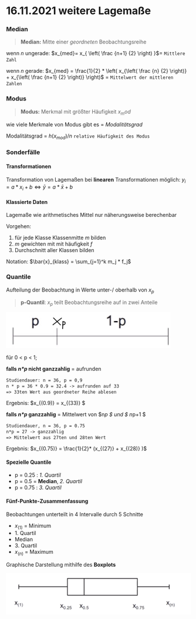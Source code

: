 # 16.11.2021 weitere Lagemaße



### Median

> **Median:** Mitte einer *geordneten* Beobachtungsreihe

wenn *n* ungerade: $x_{med}= x_{ \left( \frac {n+1} {2} \right) }$= `Mittlere Zahl`

wenn *n* gerade: $x_{med} = \frac{1}{2} * \left( x_{\left( \frac {n} {2} \right)} + x_{\left( \frac {n+1} {2} \right)} \right)$  = `Mittelwert der mittleren Zahlen`



### Modus

> **Modus:** Merkmal mit größter Häufigkeit $x_mod$

wie viele Merkmale von Modus gibt es = *Modalitätsgrad*

Modalitätsgrad = $h(x_{mod}) / n$ `relative Häufigkeit des Modus`



### Sonderfälle

#### Transformationen

Transformation von Lagemaßen bei **linearen** Transformationen möglich: $y_i = a*x_i + b \iff \bar{y} = a * \bar{x} + b$



#### Klassierte Daten

Lagemaße wie arithmetisches Mittel nur näherungsweise berechenbar 

Vorgehen:

1. für jede Klasse Klassenmitte *m* bilden
2. *m* gewichten mit mit häufigkeit *f* 
3. Durchschnitt aller Klassen bilden



Notation: $\bar{x}_{klass} = \sum_{j=1}^k m_j * f_j$



### Quantile

Aufteilung der Beobachtung in Werte unter-/ oberhalb von $x_p$ 

> **p-Quantil**: $x_p$ teilt Beobachtungsreihe auf in zwei Anteile

![21-11-16_14-13](../images/21-11-16_14-13.jpg)

für 0 < p < 1; 

**falls _n*p_ nicht ganzzahlig** = aufrunden

```
Studiendauer: n = 36, p = 0,9
n * p = 36 * 0.9 = 32.4 -> aufrunden auf 33
=> 33ten Wert aus geordneter Reihe ablesen
```

Ergebnis: $x_{(0.9)} = x_{(33)} $

**falls _n*p_ ganzzahlig** = Mittelwert von $n*p $ und $ n*p+1 $

```
Studiendauer, n = 36, p = 0.75
n*p = 27 -> ganzzahlig
=> Mittelwert aus 27ten und 28ten Wert
```
Ergebnis: $x_{(0.75)} = \frac{1}{2}* (x_{(27)} + x_{(28)} )$



#### Spezielle Quantile

- p = 0.25 : *1. Quartil*
- p = 0.5 = **Median**, *2. Quartil*
- p = 0.75 : *3. Quartil*



#### Fünf-Punkte-Zusammenfassung

Beobachtungen unterteilt in 4 Intervalle durch 5 Schnitte

- $x_{(1)}$ = Minimum
- 1\. Quartil
- Median
- 3\. Quartil
- $x_{(n)}$ = Maximum

Graphische Darstellung mithilfe des **Boxplots**

![21-11-16_14-42](../images/21-11-16_14-42.jpg)

